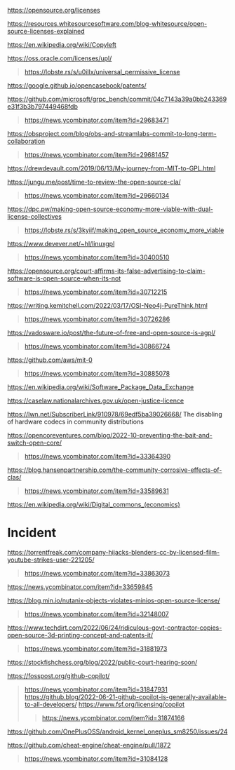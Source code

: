 https://opensource.org/licenses

https://resources.whitesourcesoftware.com/blog-whitesource/open-source-licenses-explained

https://en.wikipedia.org/wiki/Copyleft

https://oss.oracle.com/licenses/upl/
> https://lobste.rs/s/u0illx/universal_permissive_license

https://google.github.io/opencasebook/patents/

https://github.com/microsoft/grpc_bench/commit/04c7143a39a0bb243369e31f3b3b797449468fdb
> https://news.ycombinator.com/item?id=29683471

https://obsproject.com/blog/obs-and-streamlabs-commit-to-long-term-collaboration
> https://news.ycombinator.com/item?id=29681457

https://drewdevault.com/2019/06/13/My-journey-from-MIT-to-GPL.html

https://jungu.me/post/time-to-review-the-open-source-cla/
> https://news.ycombinator.com/item?id=29660134

https://dpc.pw/making-open-source-economy-more-viable-with-dual-license-collectives
> https://lobste.rs/s/3kyiif/making_open_source_economy_more_viable

https://www.devever.net/~hl/linuxgpl
> https://news.ycombinator.com/item?id=30400510

https://opensource.org/court-affirms-its-false-advertising-to-claim-software-is-open-source-when-its-not
> https://news.ycombinator.com/item?id=30712215

https://writing.kemitchell.com/2022/03/17/OSI-Neo4j-PureThink.html
> https://news.ycombinator.com/item?id=30726286

https://vadosware.io/post/the-future-of-free-and-open-source-is-agpl/
> https://news.ycombinator.com/item?id=30866724

https://github.com/aws/mit-0
> https://news.ycombinator.com/item?id=30885078

https://en.wikipedia.org/wiki/Software_Package_Data_Exchange

https://caselaw.nationalarchives.gov.uk/open-justice-licence

https://lwn.net/SubscriberLink/910978/69edf5ba39026668/ The disabling of hardware codecs in community distributions

https://opencoreventures.com/blog/2022-10-preventing-the-bait-and-switch-open-core/
> https://news.ycombinator.com/item?id=33364390

https://blog.hansenpartnership.com/the-community-corrosive-effects-of-clas/
> https://news.ycombinator.com/item?id=33589631

https://en.wikipedia.org/wiki/Digital_commons_(economics)

# Incident

https://torrentfreak.com/company-hijacks-blenders-cc-by-licensed-film-youtube-strikes-user-221205/
> https://news.ycombinator.com/item?id=33863073

https://news.ycombinator.com/item?id=33659845

https://blog.min.io/nutanix-objects-violates-minios-open-source-license/
> https://news.ycombinator.com/item?id=32148007

https://www.techdirt.com/2022/06/24/ridiculous-govt-contractor-copies-open-source-3d-printing-concept-and-patents-it/
> https://news.ycombinator.com/item?id=31881973

https://stockfishchess.org/blog/2022/public-court-hearing-soon/

https://fosspost.org/github-copilot/
> https://news.ycombinator.com/item?id=31847931
> https://github.blog/2022-06-21-github-copilot-is-generally-available-to-all-developers/
> https://www.fsf.org/licensing/copilot
> > https://news.ycombinator.com/item?id=31874166

https://github.com/OnePlusOSS/android_kernel_oneplus_sm8250/issues/24

https://github.com/cheat-engine/cheat-engine/pull/1872
> https://news.ycombinator.com/item?id=31084128